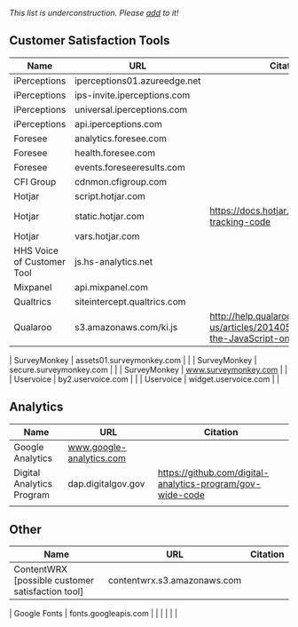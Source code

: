 

_This list is underconstruction.  Please [add](https://github.com/18F/third-party-services/edit/master/materials/catalog-of-services.md) to it!_

## Customer Satisfaction Tools

| Name  | URL  | Citation |
|---|---|---|
|  iPerceptions |  iperceptions01.azureedge.net	 |   |
| iPerceptions  | ips-invite.iperceptions.com	  |   |
| iPerceptions  |  universal.iperceptions.com	 |   |
| iPerceptions  | api.iperceptions.com	  |   |
|  Foresee | analytics.foresee.com	  |   |
|  Foresee | health.foresee.com	  |   |
| Foresee  |  events.foreseeresults.com	 |   |
| CFI Group  |  cdnmon.cfigroup.com	 |   |
| Hotjar  | script.hotjar.com	  |   |
| Hotjar  |  static.hotjar.com	 | https://docs.hotjar.com/docs/hotjar-tracking-code  |  
| Hotjar  | vars.hotjar.com  |   |
| HHS Voice of Customer Tool  |  js.hs-analytics.net	 |   |
|  Mixpanel | api.mixpanel.com  |   |
|  Qualtrics | siteintercept.qualtrics.com	  |   |
|  Qualaroo | s3.amazonaws.com/ki.js	  |  http://help.qualaroo.com/hc/en-us/articles/201405336-Installing-the-JavaScript-on-your-Site |

| SurveyMonkey  | assets01.surveymonkey.com	  |   |
|  SurveyMonkey |  secure.surveymonkey.com	 |   |
|  SurveyMonkey |  www.surveymonkey.com	 |   |
|  Uservoice |  by2.uservoice.com	 |   |
|  Uservoice |  widget.uservoice.com	 |   |


## Analytics 


| Name  | URL  | Citation |
|---|---|---|
| Google Analytics  | www.google-analytics.com  |   |
| Digital Analytics Program  | dap.digitalgov.gov  | https://github.com/digital-analytics-program/gov-wide-code  |
|   |   |   |

## Other
| Name  | URL  | Citation |
|---|---|---|
|  ContentWRX [possible customer satisfaction tool] |  contentwrx.s3.amazonaws.com	 |   |

| Google Fonts  | fonts.googleapis.com  |   |
|   |   |   |




